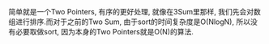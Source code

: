 简单就是一个Two Pointers, 有序的更好处理, 就像在3Sum里那样, 我们先会对数组进行排序.而对于之前的Two Sum, 由于sort的时间复杂度是O(NlogN), 所以没有必要取做sort, 因为本身的Two Pointers就是O(N)的算法.
